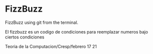 # FizzBuzz 
FizzBuzz using git from the terminal.

El fizzbuzz es un codigo de condiciones para reemplazar numeros bajo ciertos condiciones

Teoria de la Computacion/Cresp/febrero 17 21
